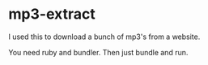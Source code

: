 # mp3-extract

I used this to download a bunch of mp3's from a website.

You need ruby and bundler. Then just bundle and run.

